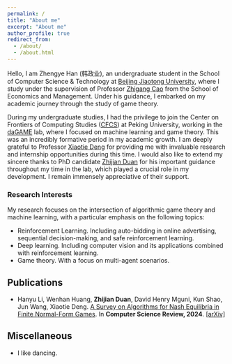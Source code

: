 ```yaml
---
permalink: /
title: "About me"
excerpt: "About me"
author_profile: true
redirect_from: 
  - /about/
  - /about.html
---
```


Hello, I am Zhengye Han (韩政业), an undergraduate student in the School of Computer Science & Technology at [Beijing Jiaotong University](https://www.bjtu.edu.cn/), where I study under the supervision of Professor [Zhigang Cao](http://en.sem.bjtu.edu.cn/show-910-467.html) from the School of Economics and Management. Under his guidance, I embarked on my academic journey through the study of game theory.

During my undergraduate studies, I had the privilege to join the Center on Frontiers of Computing Studies ([CFCS](cfcs.pku.edu.cn/english/)) at Peking University, working in the [daGAME](https://dagame.pku.edu.cn/) lab, where I focused on machine learning and game theory. This was an incredibly formative period in my academic growth. I am deeply grateful to Professor [Xiaotie Deng](https://cfcs.pku.edu.cn/english/people/faculty/xiaotiedeng/index.htm) for providing me with invaluable research and internship opportunities during this time. I would also like to extend my sincere thanks to PhD candidate [Zhijian Duan](https://zjduan.github.io/) for his important guidance throughout my time in the lab, which played a crucial role in my development. I remain immensely appreciative of their support.

### Research Interests

My research focuses on the intersection of algorithmic game theory and machine learning, with a particular emphasis on the following topics:
* Reinforcement Learning. Including auto-bidding in online advertising, sequential decision-making, and safe reinforcement learning.
* Deep learning. Including computer vision and its applications combined with reinforcement learning.
* Game theory. With a focus on multi-agent scenarios.

## Publications

* Hanyu Li, Wenhan Huang, **Zhijian Duan**, David Henry Mguni, Kun Shao, Jun Wang, Xiaotie Deng. [A Survey on Algorithms for Nash Equilibria in Finite Normal-Form Games](https://www.sciencedirect.com/science/article/pii/S1574013723000801). In **Computer Science Review, 2024**. [[arXiv]](https://arXiv.org/abs/2312.11063)

## Miscellaneous
* I like dancing.
